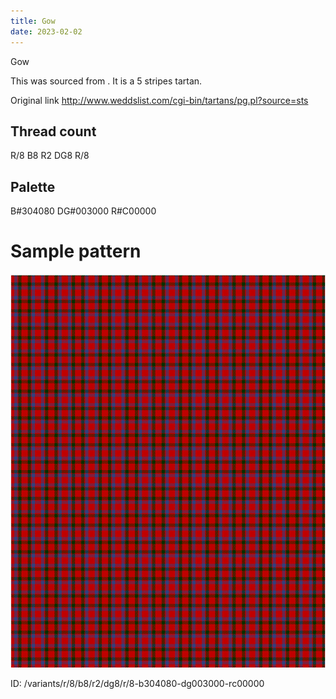 ```yaml
---
title: Gow
date: 2023-02-02
---
```

Gow

This was sourced from <no value>.  It is a 5 stripes tartan.

Original link http://www.weddslist.com/cgi-bin/tartans/pg.pl?source=sts

## Thread count
R/8 B8 R2 DG8 R/8

## Palette
B#304080 DG#003000 R#C00000

# Sample pattern

![Tartan detail](tartan.png "R/8 B8 R2 DG8 R/8 tartan")

ID: /variants/r/8/b8/r2/dg8/r/8-b304080-dg003000-rc00000